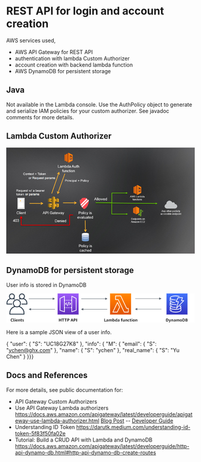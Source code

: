 # REST API for login and account creation

AWS services used,
- AWS API Gateway for REST API
- authentication with lambda Custom Authorizer
- account creation with backend lambda function
- AWS DynamoDB for persistent storage

## Java
Not available in the Lambda console. Use the AuthPolicy object to generate and serialize IAM policies for your custom authorizer. See javadoc comments for more details.

## Lambda Custom Authorizer
![img.png](img.png)


## DynamoDB for persistent storage
User info is stored in DynamoDB

![img_1.png](img_1.png)

Here is a sample JSON view of a user info.

{
"user": {
"S": "UC18G27K8"
},
"info": {
"M": {
"email": {
"S": "ychen@ghx.com"
},
"name": {
"S": "ychen"
},
"real_name": {
"S": "Yu Chen"
} }}}

## Docs and References ##
For more details, see public documentation for:
- API Gateway Custom Authorizers
- Use API Gateway Lambda authorizers
  https://docs.aws.amazon.com/apigateway/latest/developerguide/apigateway-use-lambda-authorizer.html
  [Blog Post](https://aws.amazon.com/blogs/compute/introducing-custom-authorizers-in-amazon-api-gateway/) -- [Developer Guide](http://docs.aws.amazon.com/apigateway/latest/developerguide/use-custom-authorizer.html)
- Understanding ID Token
  https://darutk.medium.com/understanding-id-token-5f83f50fa02e
- Tutorial: Build a CRUD API with Lambda and DynamoDB
  https://docs.aws.amazon.com/apigateway/latest/developerguide/http-api-dynamo-db.html#http-api-dynamo-db-create-routes